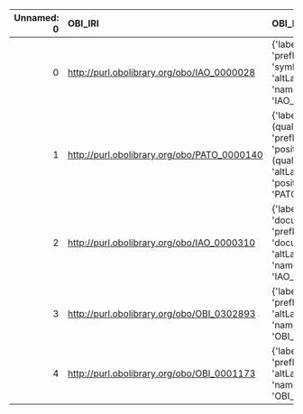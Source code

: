 |   Unnamed: 0 | OBI_IRI                                     | OBI_DESC                                                                                                           | OFM_IRI                                             | OFM_DESC             |
|-------------:|:--------------------------------------------|:-------------------------------------------------------------------------------------------------------------------|:----------------------------------------------------|:---------------------|
|            0 | http://purl.obolibrary.org/obo/IAO_0000028  | {'label': 'symbol', 'prefLabel': 'symbol', 'altLabel': None, 'name': 'IAO_0000028'}                                | http://www.ontologies.com/Ontology3197.owl#Symbol   | {'name': 'symbol'}   |
|            1 | http://purl.obolibrary.org/obo/PATO_0000140 | {'label': 'position (quality)', 'prefLabel': 'position (quality)', 'altLabel': 'position', 'name': 'PATO_0000140'} | http://www.ontologies.com/Ontology3197.owl#Position | {'name': 'position'} |
|            2 | http://purl.obolibrary.org/obo/IAO_0000310  | {'label': 'document', 'prefLabel': 'document', 'altLabel': None, 'name': 'IAO_0000310'}                            | http://www.ontologies.com/Ontology3197.owl#Document | {'name': 'document'} |
|            3 | http://purl.obolibrary.org/obo/OBI_0302893  | {'label': 'storage', 'prefLabel': None, 'altLabel': None, 'name': 'OBI_0302893'}                                   | http://www.ontologies.com/Ontology3197.owl#Storage  | {'name': 'storage'}  |
|            4 | http://purl.obolibrary.org/obo/OBI_0001173  | {'label': 'service', 'prefLabel': None, 'altLabel': None, 'name': 'OBI_0001173'}                                   | http://www.ontologies.com/Ontology3197.owl#Service  | {'name': 'service'}  |